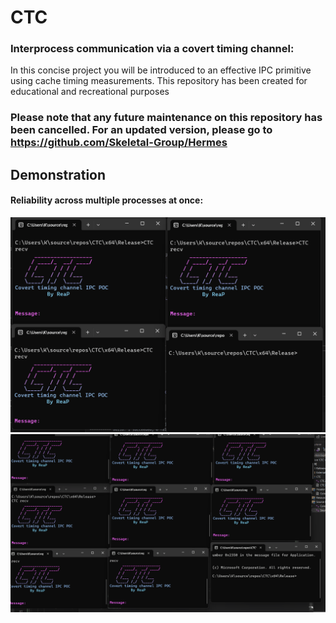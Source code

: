 

# CTC
### Interprocess communication via a covert timing channel:
In this concise project you will be introduced to an effective IPC primitive using cache timing measurements.
This repository has been created for educational and recreational purposes

### Please note that any future maintenance on this repository has been cancelled. For an updated version, please go to https://github.com/Skeletal-Group/Hermes

## Demonstration
#### Reliability across multiple processes at once:
<img src="/Resource/IPC3x.gif?raw=true" width="600px">
<img src="/Resource/IPC8x.gif?raw=true" width="600px">
